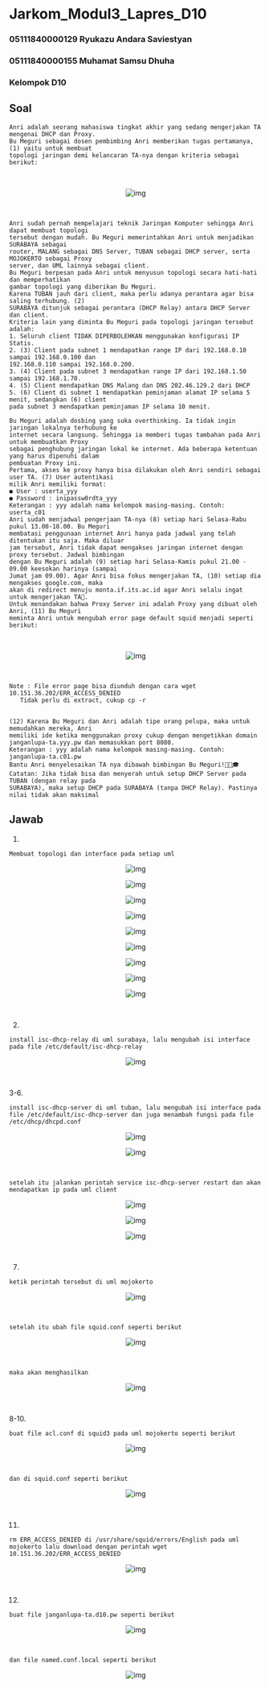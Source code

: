 # Jarkom_Modul3_Lapres_D10

### 05111840000129 Ryukazu Andara Saviestyan
### 05111840000155 Muhamat Samsu Dhuha
### Kelompok D10

## Soal

```
Anri adalah seorang mahasiswa tingkat akhir yang sedang mengerjakan TA mengenai DHCP dan Proxy.
Bu Meguri sebagai dosen pembimbing Anri memberikan tugas pertamanya, (1) yaitu untuk membuat
topologi jaringan demi kelancaran TA-nya dengan kriteria sebagai berikut:
```

<br>

<center>
  
![img](/img/topologi.png)

</center>

<br>

```
Anri sudah pernah mempelajari teknik Jaringan Komputer sehingga Anri dapat membuat topologi
tersebut dengan mudah. Bu Meguri memerintahkan Anri untuk menjadikan SURABAYA sebagai
router, MALANG sebagai DNS Server, TUBAN sebagai DHCP server, serta MOJOKERTO sebagai Proxy
server, dan UML lainnya sebagai client.
Bu Meguri berpesan pada Anri untuk menyusun topologi secara hati-hati dan memperhatikan
gambar topologi yang diberikan Bu Meguri.
Karena TUBAN jauh dari client, maka perlu adanya perantara agar bisa saling terhubung. (2)
SURABAYA ditunjuk sebagai perantara (DHCP Relay) antara DHCP Server dan client.
Kriteria lain yang diminta Bu Meguri pada topologi jaringan tersebut adalah:
1. Seluruh client TIDAK DIPERBOLEHKAN menggunakan konfigurasi IP Statis.
2. (3) Client pada subnet 1 mendapatkan range IP dari 192.168.0.10 sampai 192.168.0.100 dan
192.168.0.110 sampai 192.168.0.200.
3. (4) Client pada subnet 3 mendapatkan range IP dari 192.168.1.50 sampai 192.168.1.70.
4. (5) Client mendapatkan DNS Malang dan DNS 202.46.129.2 dari DHCP
5. (6) Client di subnet 1 mendapatkan peminjaman alamat IP selama 5 menit, sedangkan (6) client
pada subnet 3 mendapatkan peminjaman IP selama 10 menit.

Bu Meguri adalah dosbing yang suka overthinking. Ia tidak ingin jaringan lokalnya terhubung ke
internet secara langsung. Sehingga ia memberi tugas tambahan pada Anri untuk membuatkan Proxy
sebagai penghubung jaringan lokal ke internet. Ada beberapa ketentuan yang harus dipenuhi dalam
pembuatan Proxy ini.
Pertama, akses ke proxy hanya bisa dilakukan oleh Anri sendiri sebagai user TA. (7) User autentikasi
milik Anri memiliki format:
● User : userta_yyy
● Password : inipassw0rdta_yyy
Keterangan : yyy adalah nama kelompok masing-masing. Contoh: userta_c01
Anri sudah menjadwal pengerjaan TA-nya (8) setiap hari Selasa-Rabu pukul 13.00-18.00. Bu Meguri
membatasi penggunaan internet Anri hanya pada jadwal yang telah ditentukan itu saja. Maka diluar
jam tersebut, Anri tidak dapat mengakses jaringan internet dengan proxy tersebut. Jadwal bimbingan
dengan Bu Meguri adalah (9) setiap hari Selasa-Kamis pukul 21.00 - 09.00 keesokan harinya (sampai
Jumat jam 09.00). Agar Anri bisa fokus mengerjakan TA, (10) setiap dia mengakses google.com, maka
akan di redirect menuju monta.if.its.ac.id agar Anri selalu ingat untuk mengerjakan TA🙂.
Untuk menandakan bahwa Proxy Server ini adalah Proxy yang dibuat oleh Anri, (11) Bu Meguri
meminta Anri untuk mengubah error page default squid menjadi seperti berikut:
```

<br>

<center>
  
![img](/img/404.png)

</center>

<br>

```
Note : File error page bisa diunduh dengan cara wget 10.151.36.202/ERR_ACCESS_DENIED
   Tidak perlu di extract, cukup cp -r


(12) Karena Bu Meguri dan Anri adalah tipe orang pelupa, maka untuk memudahkan mereka, Anri
memiliki ide ketika menggunakan proxy cukup dengan mengetikkan domain
janganlupa-ta.yyy.pw dan memasukkan port 8080.
Keterangan : yyy adalah nama kelompok masing-masing. Contoh: janganlupa-ta.c01.pw
Bantu Anri menyelesaikan TA nya dibawah bimbingan Bu Meguri!👩🏻🎓
Catatan: Jika tidak bisa dan menyerah untuk setup DHCP Server pada TUBAN (dengan relay pada
SURABAYA), maka setup DHCP pada SURABAYA (tanpa DHCP Relay). Pastinya nilai tidak akan maksimal
```

## Jawab

1. 
``` 
Membuat topologi dan interface pada setiap uml
```
<center>
  
![img](/img/no1.topologi.png)

![img](/img/no1.surabaya.png)

![img](/img/no1.malang.png)

![img](/img/no1.mojokerto.png)

![img](/img/no1.tuban.png)

![img](/img/no1.sidoarjo.png)

![img](/img/no1.gresik.png)

![img](/img/no1.banyuwangi.png)

![img](/img/no1.malang.png)

</center>

<br>

2. 
```
install isc-dhcp-relay di uml surabaya, lalu mengubah isi interface pada file /etc/default/isc-dhcp-relay
```
<center>
  
![img](/img/no2.png)

</center>

<br>

3-6. 
```
install isc-dhcp-server di uml tuban, lalu mengubah isi interface pada file /etc/default/isc-dhcp-server dan juga menambah fungsi pada file /etc/dhcp/dhcpd.conf
```
<center>
  
![img](/img/no3.isc-dhcp-server.png)

![img](/img/no3.dhcpd.conf.png)

</center>

<br>

```
setelah itu jalankan perintah service isc-dhcp-server restart dan akan mendapatkan ip pada uml client
```

<center>
  
![img](/img/no3.hasil-madiun.png)

![img](/img/no3.hasil-gresik.png)

![img](/img/no3.hasil-banyuwangi.png)

</center>

<br>

7.
```
ketik perintah tersebut di uml mojokerto
```

<center>
  
![img](/img/7.2.png)

</center>

<br>

```
setelah itu ubah file squid.conf seperti berikut
```

<center>
  
![img](/img/7.3.png)

</center>

<br>

```
maka akan menghasilkan
```

<center>
  
![img](/img/7.4.png)

</center>

<br>

8-10.
```
buat file acl.conf di squid3 pada uml mojokerto seperti berikut
```

<center>
  
![img](/img/waktu.png)

</center>

<br>

```
dan di squid.conf seperti berikut
```

<center>
  
![img](/img/config.png)

</center>

<br>

11.
```
rm ERR_ACCESS_DENIED di /usr/share/squid/errors/English pada uml mojokerto lalu download dengan perintah wget 10.151.36.202/ERR_ACCESS_DENIED
```

<center>
  
![img](/img/error.png)

</center>

<br>

12.
```
buat file janganlupa-ta.d10.pw seperti berikut
```

<center>
  
![img](/img/12a.png)

</center>

<br>

```
dan file named.conf.local seperti berikut
```

<center>
  
![img](/img/12b.png)

</center>

<br>
